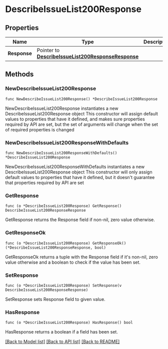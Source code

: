 # DescribeIssueList200Response

## Properties

Name | Type | Description | Notes
------------ | ------------- | ------------- | -------------
**Response** | Pointer to [**DescribeIssueList200ResponseResponse**](DescribeIssueList200ResponseResponse.md) |  | [optional] 

## Methods

### NewDescribeIssueList200Response

`func NewDescribeIssueList200Response() *DescribeIssueList200Response`

NewDescribeIssueList200Response instantiates a new DescribeIssueList200Response object
This constructor will assign default values to properties that have it defined,
and makes sure properties required by API are set, but the set of arguments
will change when the set of required properties is changed

### NewDescribeIssueList200ResponseWithDefaults

`func NewDescribeIssueList200ResponseWithDefaults() *DescribeIssueList200Response`

NewDescribeIssueList200ResponseWithDefaults instantiates a new DescribeIssueList200Response object
This constructor will only assign default values to properties that have it defined,
but it doesn't guarantee that properties required by API are set

### GetResponse

`func (o *DescribeIssueList200Response) GetResponse() DescribeIssueList200ResponseResponse`

GetResponse returns the Response field if non-nil, zero value otherwise.

### GetResponseOk

`func (o *DescribeIssueList200Response) GetResponseOk() (*DescribeIssueList200ResponseResponse, bool)`

GetResponseOk returns a tuple with the Response field if it's non-nil, zero value otherwise
and a boolean to check if the value has been set.

### SetResponse

`func (o *DescribeIssueList200Response) SetResponse(v DescribeIssueList200ResponseResponse)`

SetResponse sets Response field to given value.

### HasResponse

`func (o *DescribeIssueList200Response) HasResponse() bool`

HasResponse returns a boolean if a field has been set.


[[Back to Model list]](../README.md#documentation-for-models) [[Back to API list]](../README.md#documentation-for-api-endpoints) [[Back to README]](../README.md)


